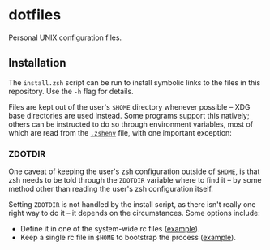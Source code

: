 #  dotfiles
Personal UNIX configuration files.

## Installation

The `install.zsh` script can be run to install symbolic links to the files in
this repository. Use the `-h` flag for details.

Files are kept out of the user's `$HOME` directory whenever possible – XDG base
directories are used instead. Some programs support this natively; others can
be instructed to do so through environment variables, most of which are read
from the [`.zshenv`](zsh/.zshenv) file, with one important exception:

### ZDOTDIR

One caveat of keeping the user's zsh configuration outside of `$HOME`, is that
zsh needs to be told through the `ZDOTDIR` variable where to find it – by some
method other than reading the user's zsh configuration itself.

Setting `ZDOTDIR` is not handled by the install script, as there isn't really
one right way to do it – it depends on the circumstances. Some options include:

* Define it in one of the system-wide rc files ([example](zsh/zshenv-global.example.zsh)).
* Keep a single rc file in `$HOME` to bootstrap the process ([example](zsh/zshenv-user.example.zsh)).
